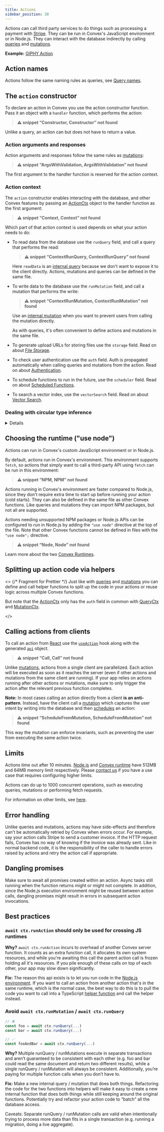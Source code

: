 ```yaml
---
title: Actions
sidebar_position: 30
---
```














Actions can call third party services to do things such as processing a payment
with [Stripe](https://stripe.com). They can be run in Convex's JavaScript
environment or in Node.js. They can interact with the database indirectly by
calling [queries](/functions/query-functions.mdx) and
[mutations](/functions/mutation-functions.mdx).

**Example:**
[GIPHY Action](https://github.com/get-convex/convex-demos/tree/main/giphy-action)

## Action names

Actions follow the same naming rules as queries, see
[Query names](/functions/query-functions.mdx#query-names).

## The `action` constructor

To declare an action in Convex you use the action constructor function. Pass it
an object with a `handler` function, which performs the action:

> **⚠ snippet “Constructor, Constructor” not found**

Unlike a query, an action can but does not have to return a value.

### Action arguments and responses

Action arguments and responses follow the same rules as
[mutations](/functions/mutation-functions.mdx#mutation-arguments):

> **⚠ snippet “ArgsWithValidation, ArgsWithValidation” not found**

The first argument to the handler function is reserved for the action context.

### Action context

The `action` constructor enables interacting with the database, and other Convex
features by passing an [ActionCtx](/api/interfaces/server.GenericActionCtx)
object to the handler function as the first argument:

> **⚠ snippet “Context, Context” not found**

Which part of that action context is used depends on what your action needs to
do:

- To read data from the database use the `runQuery` field, and call a query that
  performs the read:

  > **⚠ snippet “ContextRunQuery, ContextRunQuery” not found**

  Here `readData` is an [internal query](/functions/internal-functions.mdx)
  because we don't want to expose it to the client directly. Actions, mutations
  and queries can be defined in the same file.

- To write data to the database use the `runMutation` field, and call a mutation
  that performs the write:

  > **⚠ snippet “ContextRunMutation, ContextRunMutation” not found**

  Use an [internal mutation](/functions/internal-functions.mdx) when you want to
  prevent users from calling the mutation directly.

  As with queries, it's often convenient to define actions and mutations in the
  same file.

- To generate upload URLs for storing files use the `storage` field. Read on
  about [File Storage](/file-storage.mdx).
- To check user authentication use the `auth` field. Auth is propagated
  automatically when calling queries and mutations from the action. Read on
  about [Authentication](/auth.mdx).
- To schedule functions to run in the future, use the `scheduler` field. Read on
  about [Scheduled Functions](/scheduling/scheduled-functions.mdx).
- To search a vector index, use the `vectorSearch` field. Read on about
  [Vector Search](/search/vector-search.mdx).

### Dealing with circular type inference

<Details summary={<>
Working around the TypeScript error: some action <code>implicitly has
type 'any' because it does not have a type annotation and is
referenced directly or indirectly in its own initializer.</code>
</>}>

When the return value of an action depends on the result of calling
`ctx.runQuery` or `ctx.runMutation`, TypeScript will complain that it cannot
infer the return type of the action. This is a minimal example of the issue:

> **⚠ snippet “CircularError” not found**

To work around this, there are two options:

1. Type the return value of the handler function explicitly:
   > **⚠ snippet “CircularErrorFixedReturn” not found**
2. Type the the result of the `ctx.runQuery` or `ctx.runMutation` call
   explicitly:
   > **⚠ snippet “CircularErrorFixedResults” not found**

TypeScript will check that the type annotation matches what the called query or
mutation returns, so you don't lose any type safety.

In this trivial example the return type of the query was `null`. See the
[TypeScript](/understanding/best-practices/typescript.mdx#type-annotating-server-side-helpers)
page for other types which might be helpful when annotating the result.

</Details>

## Choosing the runtime ("use node")

Actions can run in Convex's custom JavaScript environment or in Node.js.

By default, actions run in Convex's environment. This environment supports
`fetch`, so actions that simply want to call a third-party API using `fetch` can
be run in this environment:

> **⚠ snippet “NPM, NPM” not found**

Actions running in Convex's environment are faster compared to Node.js, since
they don't require extra time to start up before running your action (cold
starts). They can also be defined in the same file as other Convex functions.
Like queries and mutations they can import NPM packages, but not all are
supported.

Actions needing unsupported NPM packages or Node.js APIs can be configured to
run in Node.js by adding the `"use node"` directive at the top of the file. Note
that other Convex functions cannot be defined in files with the `"use node";`
directive.

> **⚠ snippet “Node, Node” not found**

Learn more about the two [Convex Runtimes](/functions/runtimes.mdx).

## Splitting up action code via helpers

<>
  {/* Fragment for Prettier */}
  Just like with [queries](/functions/query-functions.mdx#splitting-up-query-code-via-helpers)
  and [mutations](/functions/mutation-functions.mdx#splitting-up-mutation-code-via-helpers)
  you can define and call helper
  <LanguageSelector verbose /> functions to split up the code in your actions or
  reuse logic across multiple Convex functions.

But note that the [ActionCtx](/api/interfaces/server.GenericActionCtx) only has
the `auth` field in common with [QueryCtx](/generated-api/server.md#queryctx)
and [MutationCtx](/generated-api/server.md#mutationctx).

</>

## Calling actions from clients

To call an action from [React](/client/react.mdx) use the
[`useAction`](/api/modules/react#useaction) hook along with the generated
[`api`](/generated-api/api) object.

> **⚠ snippet “Call, Call” not found**

Unlike
[mutations](/functions/mutation-functions.mdx#calling-mutations-from-clients),
actions from a single client are parallelized. Each action will be executed as
soon as it reaches the server (even if other actions and mutations from the same
client are running). If your app relies on actions running after other actions
or mutations, make sure to only trigger the action after the relevant previous
function completes.

**Note:** In most cases calling an action directly from a client **is an
anti-pattern**. Instead, have the client call a
[mutation](/functions/mutation-functions.mdx) which captures the user intent by
writing into the database and then
[schedules](/scheduling/scheduled-functions.mdx) an action:

> **⚠ snippet “ScheduleFromMutation, ScheduleFromMutation” not found**

This way the mutation can enforce invariants, such as preventing the user from
executing the same action twice.

## Limits

Actions time out after 10 minutes.
[Node.js](/functions/runtimes.mdx#nodejs-runtime) and
[Convex runtime](/functions/runtimes.mdx#default-convex-runtime) have 512MB and
64MB memory limit respectively. Please [contact us](/production/contact.md) if
you have a use case that requires configuring higher limits.

Actions can do up to 1000 concurrent operations, such as executing queries,
mutations or performing fetch requests.

For information on other limits, see [here](/production/state/limits.mdx).

## Error handling

Unlike queries and mutations, actions may have side-effects and therefore can't
be automatically retried by Convex when errors occur. For example, say your
action calls Stripe to send a customer invoice. If the HTTP request fails,
Convex has no way of knowing if the invoice was already sent. Like in normal
backend code, it is the responsibility of the caller to handle errors raised by
actions and retry the action call if appropriate.

## Dangling promises

Make sure to await all promises created within an action. Async tasks still
running when the function returns might or might not complete. In addition,
since the Node.js execution environment might be reused between action calls,
dangling promises might result in errors in subsequent action invocations.

## Best practices

### `await ctx.runAction` should only be used for crossing JS runtimes

**Why?** `await ctx.runAction` incurs to overhead of another Convex server
function. It counts as an extra function call, it allocates its own system
resources, and while you're awaiting this call the parent action call is frozen
holding all it's resources. If you pile enough of these calls on top of each
other, your app may slow down significantly.

**Fix:** The reason this api exists is to let you run code in the
[Node.js environment](/functions/runtimes.mdx). If you want to call an action
from another action that's in the same runtime, which is the normal case, the
best way to do this is to pull the code you want to call into a TypeScript
[helper function](/understanding/best-practices/best-practices.mdx#use-helper-functions-to-write-shared-code)
and call the helper instead.

### Avoid `await ctx.runMutation` / `await ctx.runQuery`

```ts
// ❌
const foo = await ctx.runQuery(...)
const bar = await ctx.runQuery(...)

// ✅
const fooAndBar = await ctx.runQuery(...)
```

**Why?** Multiple runQuery / runMutations execute in separate transactions and
aren’t guaranteed to be consistent with each other (e.g. foo and bar could read
the same document and return two different results), while a single runQuery /
runMutation will always be consistent. Additionally, you’re paying for multiple
function calls when you don’t have to.

**Fix:** Make a new internal query / mutation that does both things. Refactoring
the code for the two functions into helpers will make it easy to create a new
internal function that does both things while still keeping around the original
functions. Potentially try and refactor your action code to “batch” all the
database access.

Caveats: Separate runQuery / runMutation calls are valid when intentionally
trying to process more data than fits in a single transaction (e.g. running a
migration, doing a live aggregate).
